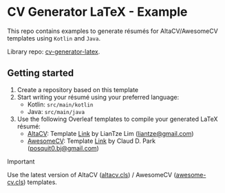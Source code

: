 # CV Generator LaTeX - Example

This repo contains examples to generate résumés for AltaCV/AwesomeCV templates using `Kotlin` and `Java`.

Library repo: [cv-generator-latex](https://github.com/melkassib/cv-generator-latex).

## Getting started
1. Create a repository based on this template
2. Start writing your résumé using your preferred language: 
   - Kotlin: `src/main/kotlin`
   - Java: `src/main/java`
3. Use the following Overleaf templates to compile your generated LaTeX résumé:
    - [AltaCV](https://github.com/liantze/AltaCV): Template [Link](https://www.overleaf.com/latex/templates/altacv-template/trgqjpwnmtgv) by LianTze Lim (liantze@gmail.com)
    - [AwesomeCV](https://github.com/posquit0/Awesome-CV): Template [Link](https://www.overleaf.com/latex/templates/awesome-cv/tvmzpvdjfqxp) by Claud D. Park (posquit0.bj@gmail.com) 

>[!IMPORTANT]
> Use the latest version of AltaCV ([altacv.cls](https://github.com/liantze/AltaCV/blob/main/altacv.cls)) / AwesomeCV ([awesome-cv.cls](https://github.com/posquit0/Awesome-CV/blob/master/awesome-cv.cls)) templates.
